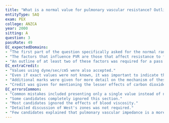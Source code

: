 ```yaml
---
title: "What is a normal value for pulmonary vascular resistance? Outline physiological factors that influence pulmonary resistance."
entityType: SAQ
exam: PEX
college: ANZCA
year: 2000
sitting: A
question: 3
passRate: 49
EC_expectedDomains:
- "The first part of the question specifically asked for the normal range of pulmonary vascular resistance (PVR)."
- "The factors that influence PVR are those that affect resistance to flow anywhere in the body, as well as factors particular to the lung. ie. Resistance is directly proportional to blood viscosity (which is influenced by haematocrit) and inversely proportional to the fourth power of the radius (given that flow is laminar and that length is constant)."
- "An outline of at least two of these factors was required for a pass."
EC_extraCredit:
- "Values using dyne/sec/cm5 were also accepted."
- "Even if exact values were not known, it was important to indicate that PVR is much less (1/8-1/10) than systemic vascular resistance."
- "Additional marks were given for more detail on the mechanism of these effects."
- "Credit was given for mentioning the lesser effects of carbon dioxide, pH, and endogenous vasodilators and vasoconstrictors."
EC_errorsCommon:
- "Common mistakes included presenting only a single value instead of normal range, and using incorrect units."
- "Some candidates completely ignored this section."
- "Most candidates ignored the effects of blood viscosity."
- "Detailed discussion of West's zones was not required."
- "Few candidates explained that pulmonary vascular impedance is a more appropriate term for the pulmonary circulation due to the relatively greater pulsatility."
---
```

